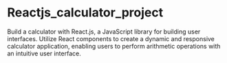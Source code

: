 # Reactjs_calculator_project
Build a calculator with React.js, a JavaScript library for building user interfaces. Utilize React components to create a dynamic and responsive calculator application, enabling users to perform arithmetic operations with an intuitive user interface.
